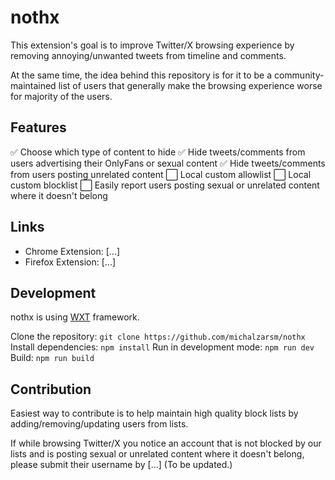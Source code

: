
#  nothx
 
 This extension's goal is to improve Twitter/X browsing experience by removing annoying/unwanted tweets from timeline and comments.
 
 At the same time, the idea behind this repository is for it to be a community-maintained list of users that generally make the browsing experience worse for majority of the users.

## Features

✅ Choose which type of content to hide
✅ Hide tweets/comments from users advertising their OnlyFans or sexual content
✅ Hide tweets/comments from users posting unrelated content
⬜ Local custom allowlist
⬜ Local custom blocklist
⬜ Easily report users posting sexual or unrelated content where it doesn't belong

## Links

- Chrome Extension: [...]
- Firefox Extension: [...]

## Development

nothx is using [WXT](https://wxt.dev/) framework.

Clone the repository: `git clone https://github.com/michalzarsm/nothx`
Install dependencies: `npm install`
Run in development mode: `npm run dev`
Build: `npm run build`

## Contribution

Easiest way to contribute is to help maintain high quality block lists by adding/removing/updating users from lists.

If while browsing Twitter/X you notice an account that is not blocked by our lists and is posting sexual or unrelated content where it doesn't belong, please submit their username by [...] (To be updated.) 

